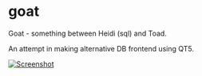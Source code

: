 # goat

Goat - something between Heidi (sql) and Toad.

An attempt in making alternative DB frontend using QT5.

[![Screenshot](https://i.imgur.com/a/LbKoNXV)](https://i.imgur.com/a/LbKoNXV)
